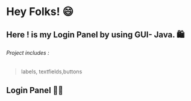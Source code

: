 # Hey Folks! 😄
## Here ! is my Login Panel by using GUI- Java. 🛍️


###### Project includes :
> labels, textfields,buttons


## Login Panel 👨‍💻


